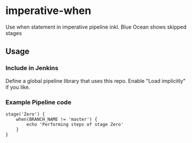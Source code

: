 # imperative-when
Use when statement in imperative pipeline inkl. Blue Ocean shows skipped stages

## Usage

### Include in Jenkins

Define a global pipeline library that uses this repo. Enable "Load implicitly" if you like.

### Example Pipeline code

    stage('Zero') {
        when(BRANCH_NAME != 'master') {
            echo 'Performing steps of stage Zero'
        }
    }
